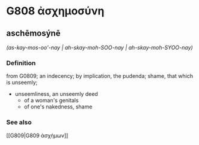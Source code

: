 # G808 ἀσχημοσύνη

## aschēmosýnē

_(as-kay-mos-oo'-nay | ah-skay-moh-SOO-nay | ah-skay-moh-SYOO-nay)_

### Definition

from G0809; an indecency; by implication, the pudenda; shame, that which is unseemly; 

- unseemliness, an unseemly deed
  - of a woman's genitals
  - of one's nakedness, shame

### See also

[[G809|G809 ἀσχήμων]]
